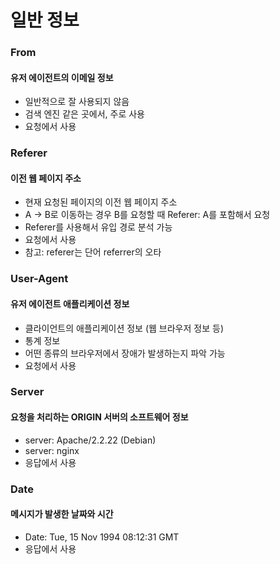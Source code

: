 # 일반 정보

### From

#### 유저 에이전트의 이메일 정보

- 일반적으로 잘 사용되지 않음
- 검색 엔진 같은 곳에서, 주로 사용
- 요청에서 사용

### Referer

#### 이전 웹 페이지 주소

- 현재 요청된 페이지의 이전 웹 페이지 주소
- A -> B로 이동하는 경우 B를 요청할 때 Referer: A를 포함해서 요청
- Referer를 사용해서 유입 경로 분석 가능
- 요청에서 사용
- 참고: referer는 단어 referrer의 오타

### User-Agent

#### 유저 에이전트 애플리케이션 정보

- 클라이언트의 애플리케이션 정보 (웹 브라우저 정보 등)
- 통계 정보
- 어떤 종류의 브라우저에서 장애가 발생하는지 파악 가능
- 요청에서 사용

### Server

#### 요청을 처리하는 ORIGIN 서버의 소프트웨어 정보

- server: Apache/2.2.22 (Debian)
- server: nginx
- 응답에서 사용

### Date

#### 메시지가 발생한 날짜와 시간

- Date: Tue, 15 Nov 1994 08:12:31 GMT
- 응답에서 사용
